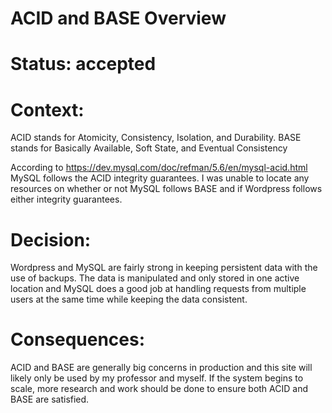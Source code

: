 # ACID and BASE Overview

# Status: accepted

# Context: 

ACID stands for Atomicity, Consistency, Isolation, and Durability. 
BASE stands for Basically Available, Soft State, and Eventual Consistency

According to https://dev.mysql.com/doc/refman/5.6/en/mysql-acid.html MySQL follows the ACID integrity guarantees. I was unable to locate any resources on whether or not MySQL follows BASE and if Wordpress follows either integrity guarantees. 

# Decision:

Wordpress and MySQL are fairly strong in keeping persistent data with the use of backups. The data is manipulated and only stored in one active location and MySQL does a good job at handling requests from multiple users at the same time while keeping the data consistent. 

 
# Consequences: 

ACID and BASE are generally big concerns in production and this site will likely only be used by my professor and myself. If the system begins to scale, more research and work should be done to ensure both ACID and BASE are satisfied. 
